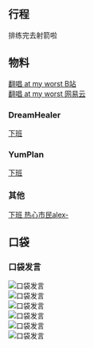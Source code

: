 ## 行程
排练完去射箭啦

## 物料
[翻唱 at my worst B站](https://www.bilibili.com/video/BV1xr4y1Q7cL)<br>
[翻唱 at my worst 网易云](https://music.163.com/#/album?id=136945859&userid=4888992573&app_version=8.5.50/m/?thirdfrom=sina)
### DreamHealer
[下班](https://weibo.com/6375088879/L4c6B07Ck)<br>
### YumPlan
[下班](https://weibo.com/7335378002/L4c9JpXTV)<br>
### 其他
[下班 热心市民alex-](https://weibo.com/2971625284/L4ch1gFFk)
## 口袋
### 口袋发言
![口袋发言](./pocket48/imgs/messages1.jpeg)<br>
![口袋发言](./pocket48/imgs/messages2.jpeg)<br>
![口袋发言](./pocket48/imgs/P1.jpeg)<br>
![口袋发言](./pocket48/imgs/P2.jpeg)<br>
![口袋发言](./pocket48/imgs/P3.jpeg)<br>
![口袋发言](./pocket48/imgs/P4.jpeg)<br>

